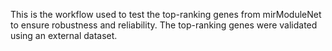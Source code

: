 This is the workflow used to test the top-ranking genes from mirModuleNet to ensure robustness and reliability. The top-ranking genes were validated using an external dataset.